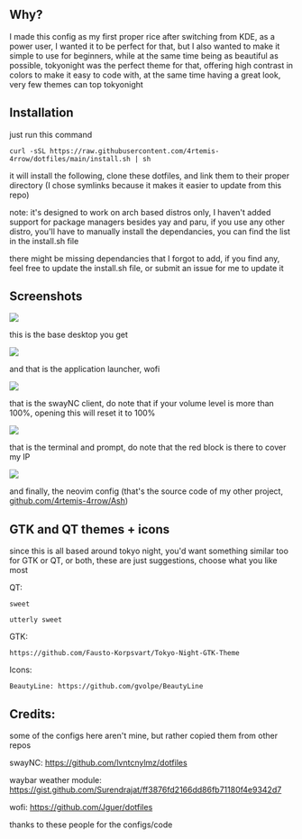 ## Why?

I made this config as my first proper rice after switching from KDE, as a power user, I wanted it to be perfect for that, but I also wanted to make it simple to use for beginners, while at the same time being as beautiful as possible, tokyonight was the perfect theme for that, offering high contrast in colors to make it easy to code with, at the same time having a great look, very few themes can top tokyonight

## Installation

just run this command

`curl -sSL https://raw.githubusercontent.com/4rtemis-4rrow/dotfiles/main/install.sh | sh`

it will install the following, clone these dotfiles, and link them to their proper directory (I chose symlinks because it makes it easier to update from this repo)

note: it's designed to work on arch based distros only, I haven't added support for package managers besides yay and paru, if you use any other distro, you'll have to manually install the dependancies, you can find the list in the install.sh file

there might be missing dependancies that I forgot to add, if you find any, feel free to update the install.sh file, or submit an issue for me to update it

## Screenshots

![](../main/Screenshots/Desktop.png)

this is the base desktop you get

![](../main/Screenshots/Wofi.png)

and that is the application launcher, wofi

![](../main/Screenshots/SwayNC.png)

that is the swayNC client, do note that if your volume level is more than 100%, opening this will reset it to 100%

![](../main/Screenshots/Terminal.png)

that is the terminal and prompt, do note that the red block is there to cover my IP

![](../main/Screenshots/Neovim.png)

and finally, the neovim config (that's the source code of my other project, [github.com/4rtemis-4rrow/Ash](Ash))

## GTK and QT themes + icons
since this is all based around tokyo night, you'd want something similar too for GTK or QT, or both, these are just suggestions, choose what you like most

QT:

    sweet

    utterly sweet

GTK:

    https://github.com/Fausto-Korpsvart/Tokyo-Night-GTK-Theme

Icons:

    BeautyLine: https://github.com/gvolpe/BeautyLine


## Credits:
some of the configs here aren't mine, but rather copied them from other repos

swayNC: https://github.com/lvntcnylmz/dotfiles

waybar weather module: https://gist.github.com/Surendrajat/ff3876fd2166dd86fb71180f4e9342d7

wofi: https://github.com/Jguer/dotfiles

thanks to these people for the configs/code


